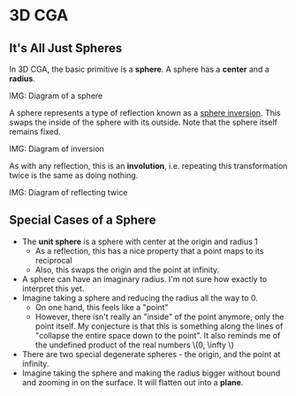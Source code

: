 # 3D CGA

## It's All Just Spheres

In 3D CGA, the basic primitive is a **sphere**. A sphere has a **center**
and a **radius**. 

IMG: Diagram of a sphere

A sphere represents a type of reflection known as a [sphere inversion](https://en.wikipedia.org/wiki/Inversive_geometry#In_three_dimensions). This swaps the inside of the
sphere with its outside. Note that the sphere itself remains fixed.

IMG: Diagram of inversion

As with any reflection, this is an **involution**, i.e. repeating this
transformation twice is the same as doing nothing.

IMG: Diagram of reflecting twice

## Special Cases of a Sphere

- The **unit sphere** is a sphere with center at the origin and radius 1
    - As a reflection, this has a nice property that a point maps to its reciprocal
    - Also, this swaps the origin and the point at infinity.
- A sphere can have an imaginary radius. I'm not sure how exactly to interpret this yet.
- Imagine taking a sphere and reducing the radius all the way to 0.
    - On one hand, this feels like a "point"
    - However, there isn't really an "inside" of the point anymore, only the point itself. My conjecture is that this is something along the lines of "collapse the entire space down to the point". It also reminds me of the undefined product of the real numbers \\(0, \infty \\)
- There are two special degenerate spheres - the origin, and the point at infinity.
- Imagine taking the sphere and making the radius bigger without bound and zooming in on the surface. It will flatten out into a **plane**.